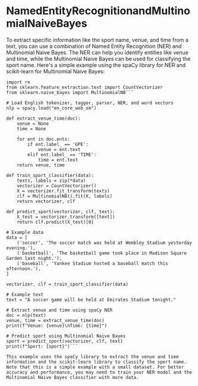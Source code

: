 # NamedEntityRecognitionandMultinomialNaiveBayes
To extract specific information like the sport name, venue, and time from a text, you can use a combination of Named Entity Recognition (NER) and Multinomial Naive Bayes. The NER can help you identify entities like venue and time, while the Multinomial Naive Bayes can be used for classifying the sport name. Here's a simple example using the spaCy library for NER and scikit-learn for Multinomial Naive Bayes:

```import spacy
import re
from sklearn.feature_extraction.text import CountVectorizer
from sklearn.naive_bayes import MultinomialNB```

# Load English tokenizer, tagger, parser, NER, and word vectors
nlp = spacy.load("en_core_web_sm")

def extract_venue_time(doc):
    venue = None
    time = None

    for ent in doc.ents:
        if ent.label_ == 'GPE':
            venue = ent.text
        elif ent.label_ == 'TIME':
            time = ent.text
    return venue, time

def train_sport_classifier(data):
    texts, labels = zip(*data)
    vectorizer = CountVectorizer()
    X = vectorizer.fit_transform(texts)
    clf = MultinomialNB().fit(X, labels)
    return vectorizer, clf

def predict_sport(vectorizer, clf, text):
    X_test = vectorizer.transform([text])
    return clf.predict(X_test)[0]

# Example data
data = [
    ('soccer', 'The soccer match was held at Wembley Stadium yesterday evening.'),
    ('basketball', 'The basketball game took place in Madison Square Garden last night.'),
    ('baseball', 'Yankee Stadium hosted a baseball match this afternoon.'),
]

vectorizer, clf = train_sport_classifier(data)

# Example text
text = "A soccer game will be held at Emirates Stadium tonight."

# Extract venue and time using spaCy NER
doc = nlp(text)
venue, time = extract_venue_time(doc)
print(f"Venue: {venue}\nTime: {time}")

# Predict sport using Multinomial Naive Bayes
sport = predict_sport(vectorizer, clf, text)
print(f"Sport: {sport}")```

This example uses the spaCy library to extract the venue and time information and the scikit-learn library to classify the sport name. Note that this is a simple example with a small dataset. For better accuracy and performance, you may need to train your NER model and the Multinomial Naive Bayes classifier with more data.
